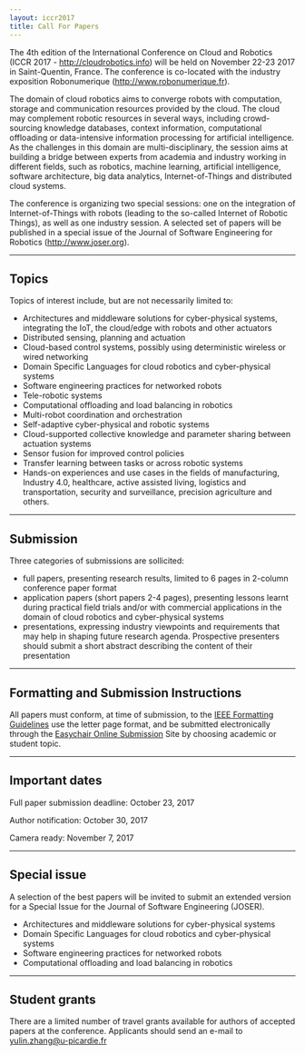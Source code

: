 ```yaml
---
layout: iccr2017
title: Call For Papers
---
```


>

The 4th edition of the International Conference on Cloud and Robotics (ICCR 2017 - http://cloudrobotics.info) will be held on November 22-23 2017 in Saint-Quentin, France. The conference is co-located with the industry exposition Robonumerique (http://www.robonumerique.fr).

The domain of cloud robotics aims to converge robots with computation, storage and communication resources provided by the cloud. The cloud may complement robotic resources in several ways, including crowd-sourcing knowledge databases, context information, computational offloading or data-intensive information processing for artificial intelligence. As the challenges in this domain are multi-disciplinary, the session aims at building a bridge between experts from academia and industry working in different fields, such as robotics, machine learning, artificial intelligence, software architecture, big data analytics, Internet-of-Things and distributed cloud systems.

The conference is organizing two special sessions: one on the integration of Internet-of-Things with robots (leading to the so-called Internet of Robotic Things), as well as one industry session.
A selected set of papers will be published in a special issue of the Journal of Software Engineering for Robotics (http://www.joser.org).

---

## Topics

Topics of interest include, but are not necessarily limited to:

- Architectures and middleware solutions for cyber-physical systems, integrating the IoT, the cloud/edge with robots and other actuators
- Distributed sensing, planning and actuation
- Cloud-based control systems, possibly using deterministic wireless or wired networking
- Domain Specific Languages for cloud robotics and cyber-physical systems
- Software engineering practices for networked robots
- Tele-robotic systems
- Computational offloading and load balancing in robotics
- Multi-robot coordination and orchestration
- Self-adaptive cyber-physical and robotic systems
- Cloud-supported collective knowledge and parameter sharing between actuation systems
- Sensor fusion for improved control policies
- Transfer learning between tasks or across robotic systems
- Hands-on experiences and use cases in the fields of manufacturing, Industry 4.0, healthcare, active assisted living, logistics and transportation, security and surveillance, precision agriculture and others.

---
## Submission

Three categories of submissions are sollicited:

* full papers, presenting research results, limited to 6 pages in 2-column conference paper format
* application papers (short papers 2-4 pages), presenting lessons learnt during practical field trials and/or with commercial applications in the domain of cloud robotics and cyber-physical systems
* presentations, expressing industry viewpoints and requirements that may help in shaping future research agenda. Prospective presenters should submit a short abstract describing the content of their presentation

---

## Formatting and Submission Instructions

All papers must conform, at time of submission, to the [IEEE Formatting Guidelines](http://www.ieee.org/conferences_events/conferences/publishing/templates.html) use the letter page format, and be submitted electronically through the [Easychair Online Submission](https://easychair.org/conferences/?conf=iccr17) Site by choosing academic or student topic.

---

## Important dates

Full paper submission deadline: October 23, 2017

Author notification: October 30, 2017

Camera ready: November 7, 2017

---

## Special issue
A selection of the best papers will be invited to submit an extended version for a Special Issue for the Journal of Software Engineering (JOSER).
- Architectures and middleware solutions for cyber-physical systems
- Domain Specific Languages for cloud robotics and cyber-physical systems
- Software engineering practices for networked robots
- Computational offloading and load balancing in robotics

---

## Student grants
There are a limited number of travel grants available for authors of accepted papers at the conference. Applicants should send an e-mail to yulin.zhang@u-picardie.fr
